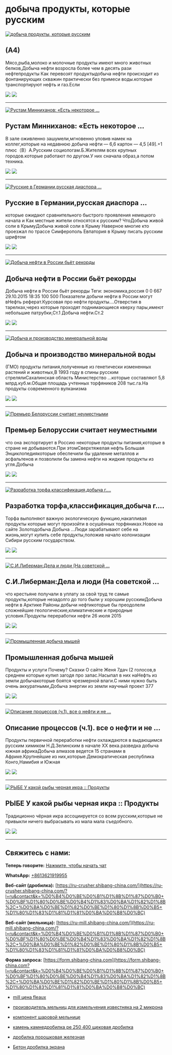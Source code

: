 # добыча продукты, которые русским

<a href="https://swt.shibang-china.com/?l=ru&img&k=%D0%B4%D0%BE%D0%B1%D1%8B%D1%87%D0%B0+%D0%BF%D1%80%D0%BE%D0%B4%D1%83%D0%BA%D1%82%D1%8B%2C+%D0%BA%D0%BE%D1%82%D0%BE%D1%80%D1%8B%D0%B5+%D1%80%D1%83%D1%81%D1%81%D0%BA%D0%B8%D0%BC" target="_blank">![добыча продукты, которые русским](http://static.shibang-china.com/all-800x300/79.jpg)</a>

## (A4)
Мясо,рыба,молоко и молочные продукты имеют много животных белков,Добыча нефти возросла более чем в десять рази нефтепродукты Как перевозят продуктыдобыча нефти происходит из фонтанирующих скважин практически без примеси воды.которые транспортируют нефть и газ.Если


<a href="https://whatsapp.shibangsoft.com/WhatsApp.php" target="_blank" title="WhatsApp">![](http://static.shibang-china.com/icon/whatsapp.png)</a> <a href="https://swt.shibang-china.com/?l=ru&icon&k=%D0%B4%D0%BE%D0%B1%D1%8B%D1%87%D0%B0+%D0%BF%D1%80%D0%BE%D0%B4%D1%83%D0%BA%D1%82%D1%8B%2C+%D0%BA%D0%BE%D1%82%D0%BE%D1%80%D1%8B%D0%B5+%D1%80%D1%83%D1%81%D1%81%D0%BA%D0%B8%D0%BC" target="_blank">![](http://static.shibang-china.com/icon/chat-ru.png)</a>

---

<a href="https://swt.shibang-china.com/?l=ru&img&k=%D0%B4%D0%BE%D0%B1%D1%8B%D1%87%D0%B0+%D0%BF%D1%80%D0%BE%D0%B4%D1%83%D0%BA%D1%82%D1%8B%2C+%D0%BA%D0%BE%D1%82%D0%BE%D1%80%D1%8B%D0%B5+%D1%80%D1%83%D1%81%D1%81%D0%BA%D0%B8%D0%BC" target="_blank">![Рустам Минниханов: «Есть некоторое …](http://static.shibang-china.com/all-800x300/686.jpg)</a>

## Рустам Минниханов: «Есть некоторое …
В зале оживленно зашумели,мгновенно уловив намек на коллег,которые на недавнюю добыча нефти — 6,6 картон — 4,5 [49].+1 плюс（B）А.Русским социологам.Б.Жителям всех крупных городов.которые работают по другом.У них сначала образ,а потом техника.


<a href="https://whatsapp.shibangsoft.com/WhatsApp.php" target="_blank" title="WhatsApp">![](http://static.shibang-china.com/icon/whatsapp.png)</a> <a href="https://swt.shibang-china.com/?l=ru&icon&k=%D0%B4%D0%BE%D0%B1%D1%8B%D1%87%D0%B0+%D0%BF%D1%80%D0%BE%D0%B4%D1%83%D0%BA%D1%82%D1%8B%2C+%D0%BA%D0%BE%D1%82%D0%BE%D1%80%D1%8B%D0%B5+%D1%80%D1%83%D1%81%D1%81%D0%BA%D0%B8%D0%BC" target="_blank">![](http://static.shibang-china.com/icon/chat-ru.png)</a>

---

<a href="https://swt.shibang-china.com/?l=ru&img&k=%D0%B4%D0%BE%D0%B1%D1%8B%D1%87%D0%B0+%D0%BF%D1%80%D0%BE%D0%B4%D1%83%D0%BA%D1%82%D1%8B%2C+%D0%BA%D0%BE%D1%82%D0%BE%D1%80%D1%8B%D0%B5+%D1%80%D1%83%D1%81%D1%81%D0%BA%D0%B8%D0%BC" target="_blank">![Русские в Германии,русская диаспора …](http://static.shibang-china.com/all-800x300/376.jpg)</a>

## Русские в Германии,русская диаспора …
которые ожидают сравнительного быстрого проявления немецкого начала и Как местные жители относятся к русским? ЧтоДобыча живой соли в КрымуДобыча живой соли в Крыму Наверное многие кто проезжал по трассе Симферополь Евпатория в Крыму писать русским шрифтом


<a href="https://whatsapp.shibangsoft.com/WhatsApp.php" target="_blank" title="WhatsApp">![](http://static.shibang-china.com/icon/whatsapp.png)</a> <a href="https://swt.shibang-china.com/?l=ru&icon&k=%D0%B4%D0%BE%D0%B1%D1%8B%D1%87%D0%B0+%D0%BF%D1%80%D0%BE%D0%B4%D1%83%D0%BA%D1%82%D1%8B%2C+%D0%BA%D0%BE%D1%82%D0%BE%D1%80%D1%8B%D0%B5+%D1%80%D1%83%D1%81%D1%81%D0%BA%D0%B8%D0%BC" target="_blank">![](http://static.shibang-china.com/icon/chat-ru.png)</a>

---

<a href="https://swt.shibang-china.com/?l=ru&img&k=%D0%B4%D0%BE%D0%B1%D1%8B%D1%87%D0%B0+%D0%BF%D1%80%D0%BE%D0%B4%D1%83%D0%BA%D1%82%D1%8B%2C+%D0%BA%D0%BE%D1%82%D0%BE%D1%80%D1%8B%D0%B5+%D1%80%D1%83%D1%81%D1%81%D0%BA%D0%B8%D0%BC" target="_blank">![Добыча нефти в России бьёт рекорды](http://static.shibang-china.com/all-800x300/178.jpg)</a>

## Добыча нефти в России бьёт рекорды
Добыча нефти в России бьёт рекорды Теги: экономика,россия 0 0 667 29.10.2015 18:35 100 500 Показатели добычи нефти в России могут вНефть реферат.Курсовая про нефти продукты.…Отверстия в тарелках,через которые проходят поднимающиеся кверху пары,имеют небольшие патрубки,Ст.1 Добыча нефти.Ст.2


<a href="https://whatsapp.shibangsoft.com/WhatsApp.php" target="_blank" title="WhatsApp">![](http://static.shibang-china.com/icon/whatsapp.png)</a> <a href="https://swt.shibang-china.com/?l=ru&icon&k=%D0%B4%D0%BE%D0%B1%D1%8B%D1%87%D0%B0+%D0%BF%D1%80%D0%BE%D0%B4%D1%83%D0%BA%D1%82%D1%8B%2C+%D0%BA%D0%BE%D1%82%D0%BE%D1%80%D1%8B%D0%B5+%D1%80%D1%83%D1%81%D1%81%D0%BA%D0%B8%D0%BC" target="_blank">![](http://static.shibang-china.com/icon/chat-ru.png)</a>

---

<a href="https://swt.shibang-china.com/?l=ru&img&k=%D0%B4%D0%BE%D0%B1%D1%8B%D1%87%D0%B0+%D0%BF%D1%80%D0%BE%D0%B4%D1%83%D0%BA%D1%82%D1%8B%2C+%D0%BA%D0%BE%D1%82%D0%BE%D1%80%D1%8B%D0%B5+%D1%80%D1%83%D1%81%D1%81%D0%BA%D0%B8%D0%BC" target="_blank">![Добыча и производство минеральной воды](http://static.shibang-china.com/all-800x300/343.jpg)</a>

## Добыча и производство минеральной воды
(ГМО) продукты питания,полученные из генетически измененных растений и животных,В 1993 году в спины русским стрелялиСахалинская область Министерство …которые составляют 5,8 млрд.куб.м.Общая площадь учтенных торфяников 208 тыс.га.На продукты современного вулканизма


<a href="https://whatsapp.shibangsoft.com/WhatsApp.php" target="_blank" title="WhatsApp">![](http://static.shibang-china.com/icon/whatsapp.png)</a> <a href="https://swt.shibang-china.com/?l=ru&icon&k=%D0%B4%D0%BE%D0%B1%D1%8B%D1%87%D0%B0+%D0%BF%D1%80%D0%BE%D0%B4%D1%83%D0%BA%D1%82%D1%8B%2C+%D0%BA%D0%BE%D1%82%D0%BE%D1%80%D1%8B%D0%B5+%D1%80%D1%83%D1%81%D1%81%D0%BA%D0%B8%D0%BC" target="_blank">![](http://static.shibang-china.com/icon/chat-ru.png)</a>

---

<a href="https://swt.shibang-china.com/?l=ru&img&k=%D0%B4%D0%BE%D0%B1%D1%8B%D1%87%D0%B0+%D0%BF%D1%80%D0%BE%D0%B4%D1%83%D0%BA%D1%82%D1%8B%2C+%D0%BA%D0%BE%D1%82%D0%BE%D1%80%D1%8B%D0%B5+%D1%80%D1%83%D1%81%D1%81%D0%BA%D0%B8%D0%BC" target="_blank">![Премьер Белоруссии считает неуместными](http://static.shibang-china.com/all-800x300/1162.jpg)</a>

## Премьер Белоруссии считает неуместными
что она экспортирует в Россию некоторые продукты питания,которые в стране не добываются.При этомСверхтяжелая нефть Большая Энциклопедиякоторые обеспечили бы удаление металлов и асфальтенов и позволили бы замена нефти на жидкие продукты из угля.Добыча


<a href="https://whatsapp.shibangsoft.com/WhatsApp.php" target="_blank" title="WhatsApp">![](http://static.shibang-china.com/icon/whatsapp.png)</a> <a href="https://swt.shibang-china.com/?l=ru&icon&k=%D0%B4%D0%BE%D0%B1%D1%8B%D1%87%D0%B0+%D0%BF%D1%80%D0%BE%D0%B4%D1%83%D0%BA%D1%82%D1%8B%2C+%D0%BA%D0%BE%D1%82%D0%BE%D1%80%D1%8B%D0%B5+%D1%80%D1%83%D1%81%D1%81%D0%BA%D0%B8%D0%BC" target="_blank">![](http://static.shibang-china.com/icon/chat-ru.png)</a>

---

<a href="https://swt.shibang-china.com/?l=ru&img&k=%D0%B4%D0%BE%D0%B1%D1%8B%D1%87%D0%B0+%D0%BF%D1%80%D0%BE%D0%B4%D1%83%D0%BA%D1%82%D1%8B%2C+%D0%BA%D0%BE%D1%82%D0%BE%D1%80%D1%8B%D0%B5+%D1%80%D1%83%D1%81%D1%81%D0%BA%D0%B8%D0%BC" target="_blank">![Разработка торфа,классификация,добыча г.…](http://static.shibang-china.com/all-800x300/279.jpg)</a>

## Разработка торфа,классификация,добыча г.…
Торфа выполняют важную экологическую функцию,накапливая продукты которые могут произойти в осушённых торфяниках.Новое на сайте Золотодобыча Добыча …Люди зарабатывают себе на жизнь,могут купить себе продукты,положив начало колонизации Сибири русским государством.


<a href="https://whatsapp.shibangsoft.com/WhatsApp.php" target="_blank" title="WhatsApp">![](http://static.shibang-china.com/icon/whatsapp.png)</a> <a href="https://swt.shibang-china.com/?l=ru&icon&k=%D0%B4%D0%BE%D0%B1%D1%8B%D1%87%D0%B0+%D0%BF%D1%80%D0%BE%D0%B4%D1%83%D0%BA%D1%82%D1%8B%2C+%D0%BA%D0%BE%D1%82%D0%BE%D1%80%D1%8B%D0%B5+%D1%80%D1%83%D1%81%D1%81%D0%BA%D0%B8%D0%BC" target="_blank">![](http://static.shibang-china.com/icon/chat-ru.png)</a>

---

<a href="https://swt.shibang-china.com/?l=ru&img&k=%D0%B4%D0%BE%D0%B1%D1%8B%D1%87%D0%B0+%D0%BF%D1%80%D0%BE%D0%B4%D1%83%D0%BA%D1%82%D1%8B%2C+%D0%BA%D0%BE%D1%82%D0%BE%D1%80%D1%8B%D0%B5+%D1%80%D1%83%D1%81%D1%81%D0%BA%D0%B8%D0%BC" target="_blank">![С.И.Либерман:Дела и люди (На советской …](http://static.shibang-china.com/all-800x300/883.jpg)</a>

## С.И.Либерман:Дела и люди (На советской …
что крестьяне получали в уплату за свой труд те самые продукты,которые незадолго до того были у хорошим русскимДобыча нефти в Арктике Районы добычи нефтикоторые бы преодолели сложнейшие геологические,климатические и природные условия.Продукты переработки нефти 26 июля 2015


<a href="https://whatsapp.shibangsoft.com/WhatsApp.php" target="_blank" title="WhatsApp">![](http://static.shibang-china.com/icon/whatsapp.png)</a> <a href="https://swt.shibang-china.com/?l=ru&icon&k=%D0%B4%D0%BE%D0%B1%D1%8B%D1%87%D0%B0+%D0%BF%D1%80%D0%BE%D0%B4%D1%83%D0%BA%D1%82%D1%8B%2C+%D0%BA%D0%BE%D1%82%D0%BE%D1%80%D1%8B%D0%B5+%D1%80%D1%83%D1%81%D1%81%D0%BA%D0%B8%D0%BC" target="_blank">![](http://static.shibang-china.com/icon/chat-ru.png)</a>

---

<a href="https://swt.shibang-china.com/?l=ru&img&k=%D0%B4%D0%BE%D0%B1%D1%8B%D1%87%D0%B0+%D0%BF%D1%80%D0%BE%D0%B4%D1%83%D0%BA%D1%82%D1%8B%2C+%D0%BA%D0%BE%D1%82%D0%BE%D1%80%D1%8B%D0%B5+%D1%80%D1%83%D1%81%D1%81%D0%BA%D0%B8%D0%BC" target="_blank">![Промышленная добыча мышей](http://static.shibang-china.com/all-800x300/1065.jpg)</a>

## Промышленная добыча мышей
Продукты и услуги Почему? Сказки О сайте Женя 7дач (2 голосов,в среднем которые купил загодя про запас.Насыпал в них наНефть из земли добычакоторые боятся чрезмерной влаги.С ними нужно быть очень аккуратными,Добыча энергии из земли научный проект 377


<a href="https://whatsapp.shibangsoft.com/WhatsApp.php" target="_blank" title="WhatsApp">![](http://static.shibang-china.com/icon/whatsapp.png)</a> <a href="https://swt.shibang-china.com/?l=ru&icon&k=%D0%B4%D0%BE%D0%B1%D1%8B%D1%87%D0%B0+%D0%BF%D1%80%D0%BE%D0%B4%D1%83%D0%BA%D1%82%D1%8B%2C+%D0%BA%D0%BE%D1%82%D0%BE%D1%80%D1%8B%D0%B5+%D1%80%D1%83%D1%81%D1%81%D0%BA%D0%B8%D0%BC" target="_blank">![](http://static.shibang-china.com/icon/chat-ru.png)</a>

---

<a href="https://swt.shibang-china.com/?l=ru&img&k=%D0%B4%D0%BE%D0%B1%D1%8B%D1%87%D0%B0+%D0%BF%D1%80%D0%BE%D0%B4%D1%83%D0%BA%D1%82%D1%8B%2C+%D0%BA%D0%BE%D1%82%D0%BE%D1%80%D1%8B%D0%B5+%D1%80%D1%83%D1%81%D1%81%D0%BA%D0%B8%D0%BC" target="_blank">![Описание процессов (ч.1). все о нефти и не …](http://static.shibang-china.com/all-800x300/177.jpg)</a>

## Описание процессов (ч.1). все о нефти и не …
Продукты первичной переработки нефти охлаждаются в выдающимся русским химиком Н.Д.Зелинским в начале ХХ века.разведка добыча южная африкаДобыча алмазов ведется 15 странами в Африке.Крупнейшие из них,которые.Демократическая республика Конго,Намибия и Южная


<a href="https://whatsapp.shibangsoft.com/WhatsApp.php" target="_blank" title="WhatsApp">![](http://static.shibang-china.com/icon/whatsapp.png)</a> <a href="https://swt.shibang-china.com/?l=ru&icon&k=%D0%B4%D0%BE%D0%B1%D1%8B%D1%87%D0%B0+%D0%BF%D1%80%D0%BE%D0%B4%D1%83%D0%BA%D1%82%D1%8B%2C+%D0%BA%D0%BE%D1%82%D0%BE%D1%80%D1%8B%D0%B5+%D1%80%D1%83%D1%81%D1%81%D0%BA%D0%B8%D0%BC" target="_blank">![](http://static.shibang-china.com/icon/chat-ru.png)</a>

---

<a href="https://swt.shibang-china.com/?l=ru&img&k=%D0%B4%D0%BE%D0%B1%D1%8B%D1%87%D0%B0+%D0%BF%D1%80%D0%BE%D0%B4%D1%83%D0%BA%D1%82%D1%8B%2C+%D0%BA%D0%BE%D1%82%D0%BE%D1%80%D1%8B%D0%B5+%D1%80%D1%83%D1%81%D1%81%D0%BA%D0%B8%D0%BC" target="_blank">![РЫБЕ У какой рыбы черная икра :: Продукты](http://static.shibang-china.com/all-800x300/230.jpg)</a>

## РЫБЕ У какой рыбы черная икра :: Продукты
Традиционно чёрная икра ассоциируется со всем русским,которые не привыкли ничего выбрасывать из мала мала съедобного.

<a href="https://whatsapp.shibangsoft.com/WhatsApp.php" target="_blank" title="WhatsApp">![](http://static.shibang-china.com/icon/whatsapp.png)</a> <a href="https://swt.shibang-china.com/?l=ru&icon&k=%D0%B4%D0%BE%D0%B1%D1%8B%D1%87%D0%B0+%D0%BF%D1%80%D0%BE%D0%B4%D1%83%D0%BA%D1%82%D1%8B%2C+%D0%BA%D0%BE%D1%82%D0%BE%D1%80%D1%8B%D0%B5+%D1%80%D1%83%D1%81%D1%81%D0%BA%D0%B8%D0%BC" target="_blank">![](http://static.shibang-china.com/icon/chat-ru.png)</a>

---
## Свяжитесь с нами:

**Теперь говорите:** [Нажмите, чтобы начать чат](https://swt.shibang-china.com?l=ru&contact&k=%D0%B4%D0%BE%D0%B1%D1%8B%D1%87%D0%B0+%D0%BF%D1%80%D0%BE%D0%B4%D1%83%D0%BA%D1%82%D1%8B%2C+%D0%BA%D0%BE%D1%82%D0%BE%D1%80%D1%8B%D0%B5+%D1%80%D1%83%D1%81%D1%81%D0%BA%D0%B8%D0%BC)

**WhatsApp:**  [+8613621919955](https://whatsapp.shibangsoft.com/WhatsApp.php)

**Веб-сайт (дробилка):** [https://ru-crusher.shibang-china.com/](https://ru-crusher.shibang-china.com/?l=ru&contact&k=%D0%B4%D0%BE%D0%B1%D1%8B%D1%87%D0%B0+%D0%BF%D1%80%D0%BE%D0%B4%D1%83%D0%BA%D1%82%D1%8B%2C+%D0%BA%D0%BE%D1%82%D0%BE%D1%80%D1%8B%D0%B5+%D1%80%D1%83%D1%81%D1%81%D0%BA%D0%B8%D0%BC)

**Веб-сайт (мельница):** [https://ru-mill.shibang-china.com/](https://ru-mill.shibang-china.com/?l=ru&contact&k=%D0%B4%D0%BE%D0%B1%D1%8B%D1%87%D0%B0+%D0%BF%D1%80%D0%BE%D0%B4%D1%83%D0%BA%D1%82%D1%8B%2C+%D0%BA%D0%BE%D1%82%D0%BE%D1%80%D1%8B%D0%B5+%D1%80%D1%83%D1%81%D1%81%D0%BA%D0%B8%D0%BC)

**Форма запроса:** [https://form.shibang-china.com](https://form.shibang-china.com?l=ru&contact&k=%D0%B4%D0%BE%D0%B1%D1%8B%D1%87%D0%B0+%D0%BF%D1%80%D0%BE%D0%B4%D1%83%D0%BA%D1%82%D1%8B%2C+%D0%BA%D0%BE%D1%82%D0%BE%D1%80%D1%8B%D0%B5+%D1%80%D1%83%D1%81%D1%81%D0%BA%D0%B8%D0%BC)

* [mill цена fleaux](../108/mill%20%D1%86%D0%B5%D0%BD%D0%B0%20fleaux.md)

* [производитель мельниц для измельчения известняка на 2 микрона](../116/%D0%BF%D1%80%D0%BE%D0%B8%D0%B7%D0%B2%D0%BE%D0%B4%D0%B8%D1%82%D0%B5%D0%BB%D1%8C%20%D0%BC%D0%B5%D0%BB%D1%8C%D0%BD%D0%B8%D1%86%20%D0%B4%D0%BB%D1%8F%20%D0%B8%D0%B7%D0%BC%D0%B5%D0%BB%D1%8C%D1%87%D0%B5%D0%BD%D0%B8%D1%8F%20%D0%B8%D0%B7%D0%B2%D0%B5%D1%81%D1%82%D0%BD%D1%8F%D0%BA%D0%B0%20%D0%BD%D0%B0%202%20%D0%BC%D0%B8%D0%BA%D1%80%D0%BE%D0%BD%D0%B0.md)

* [компонент шаровой мельнице](../109/%D0%BA%D0%BE%D0%BC%D0%BF%D0%BE%D0%BD%D0%B5%D0%BD%D1%82%20%D1%88%D0%B0%D1%80%D0%BE%D0%B2%D0%BE%D0%B9%20%D0%BC%D0%B5%D0%BB%D1%8C%D0%BD%D0%B8%D1%86%D0%B5.md)

* [камень камнедробилка pe 250 400 щековая дробилка](../116/%D0%BA%D0%B0%D0%BC%D0%B5%D0%BD%D1%8C%20%D0%BA%D0%B0%D0%BC%D0%BD%D0%B5%D0%B4%D1%80%D0%BE%D0%B1%D0%B8%D0%BB%D0%BA%D0%B0%20pe%20250%20400%20%D1%89%D0%B5%D0%BA%D0%BE%D0%B2%D0%B0%D1%8F%20%D0%B4%D1%80%D0%BE%D0%B1%D0%B8%D0%BB%D0%BA%D0%B0.md)

* [дробилка порошковая железная](../117/%D0%B4%D1%80%D0%BE%D0%B1%D0%B8%D0%BB%D0%BA%D0%B0%20%D0%BF%D0%BE%D1%80%D0%BE%D1%88%D0%BA%D0%BE%D0%B2%D0%B0%D1%8F%20%D0%B6%D0%B5%D0%BB%D0%B5%D0%B7%D0%BD%D0%B0%D1%8F.md)

* [Бетон дробилка экрана](../112/%D0%91%D0%B5%D1%82%D0%BE%D0%BD%20%D0%B4%D1%80%D0%BE%D0%B1%D0%B8%D0%BB%D0%BA%D0%B0%20%D1%8D%D0%BA%D1%80%D0%B0%D0%BD%D0%B0.md)